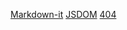 [Markdown-it](https://www.npmjs.com/package/markdown-it)
[JSDOM](https://www.npmjs.com/package/jsdom)
[404](https://www.google.com/DEV009)